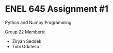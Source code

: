 # ENEL 645 Assignment #1
Python and Numpy Programming 

Group 22 Members:
* Ziryan Seddek
* Tobi Odufeso
